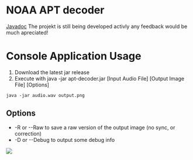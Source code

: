 # NOAA APT decoder
[Javadoc](https://enricodec.github.io/apt-decoder/)
The projekt is still being developed activly any feedback would be much apreciated!

# Console Application Usage
1. Download the latest jar release 
2. Execute with java -jar apt-decoder.jar [Input Audio File] [Output Image File] [Options]
```shell
java -jar audio.wav output.png
```
## Options
- -R or --Raw to save a raw version of the output image (no sync, or correction)
- -D or --Debug to output some debug info

![](../../blob/docs/images/example_1.png)
